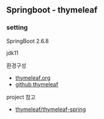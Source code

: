 ## Springboot - thymeleaf

### setting

 SpringBoot 2.6.8

 jdk11


환경구성
* [thymeleaf.org](https://www.thymeleaf.org/)
* [github thymeleaf](https://github.com/thymeleaf/thymeleaf)


project 참고
* [thymeleaf/thymeleaf-spring](https://github.com/thymeleaf/thymeleaf-spring)